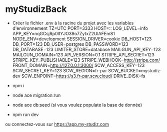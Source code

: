 # myStudizBack

- Créer le fichier .env à la racine du projet avec les variables d'environnement
TZ=UTC
PORT=3333
HOST=::
LOG_LEVEL=info
APP_KEY=nqGCsjRp0ltYJO39o7ZytxZ2UlAFEm81
NODE_ENV=development
SESSION_DRIVER=cookie
DB_HOST=123
DB_PORT=123
DB_USER=postgres
DB_PASSWORD=123
DB_DATABASE=123
LIMITER_STORE=database
MAILGUN_API_KEY=123
MAILGUN_DOMAIN=123
API_VERSION=0.1
STRIPE_API_SECRET=123
STRIPE_KEY_PUBLISHABLE=123
STRIPE_WEBHOOK=http://stripe.com/
FRONT_DOMAIN=http://127.0.0.1:3000/
SCW_ACCESS_KEY=123
SCW_SECRET_KEY=123
SCW_REGION=fr-par
SCW_BUCKET=mystudiz-dev
SCW_ENPOINT=https://s3.fr-par.scw.cloud/
DRIVE_DISK=fs

- npm i
- node ace migration:run
- node ace db:seed (si vous voulez populate la base de donnée)
- npm run dev

ou connectez-vous sur https://app.my-studiz.com
